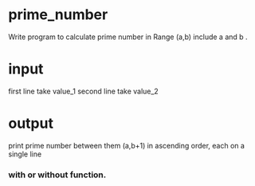 # prime_number
Write program to calculate prime number in Range (a,b) include a and b .
# input
first line take value_1
second line take value_2
# output
print prime number between them (a,b+1) in ascending order, each on a single line
### with or without function.
